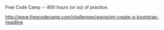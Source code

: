 Free Code Camp -- 800 hours (or so) of practice.

http://www.freecodecamp.com/challenges/waypoint-create-a-bootstrap-headline
